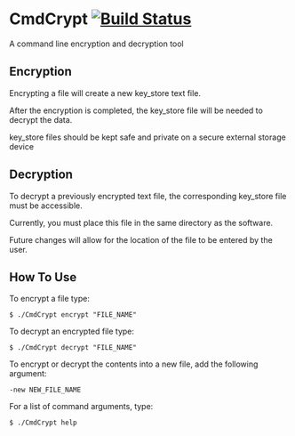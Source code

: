 # CmdCrypt [![Build Status](https://travis-ci.org/DylanTinianov/CmdCrypt.svg?branch=master)](https://travis-ci.org/DylanTinianov/CmdCrypt)

A command line encryption and decryption tool

## Encryption

Encrypting a file will create a new key_store text file.

After the encryption is completed, the key_store file will be needed to decrypt the data.

key_store files should be kept safe and private on a secure external storage device

## Decryption

To decrypt a previously encrypted text file, the corresponding key_store file must be accessible.

Currently, you must place this file in the same directory as the software.

Future changes will allow for the location of the file to be entered by the user.

## How To Use

To encrypt a file type:

```
$ ./CmdCrypt encrypt "FILE_NAME"
```

To decrypt an encrypted file type:

```
$ ./CmdCrypt decrypt "FILE_NAME"
```

To encrypt or decrypt the contents into a new file, add the following argument:

```
-new NEW_FILE_NAME
```

For a list of command arguments, type:

```
$ ./CmdCrypt help
```

